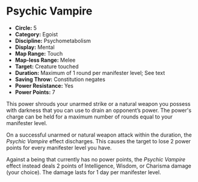 # Psychic Vampire

- **Circle:** 5
- **Category:** Egoist
- **Discipline:** Psychometabolism
- **Display:** Mental
- **Map Range:** Touch
- **Map-less Range:** Melee
- **Target:** Creature touched
- **Duration:** Maximum of 1 round per manifester level; See text
- **Saving Throw:** Constitution negates
- **Power Resistance:** Yes
- **Power Points:** 7

This power shrouds your unarmed strike or a natural weapon you possess with darkness that you can use to drain an opponent’s power. The power's charge can be held for a maximum number of rounds equal to your manifester level.

On a successful unarmed or natural weapon attack within the duration, the *Psychic Vampire* effect discharges. This causes the target to lose 2 power points for every manifester level you have.

Against a being that currently has no power points, the *Psychic Vampire* effect instead deals 2 points of Intelligence, Wisdom, or Charisma damage (your choice). The damage lasts for 1 day per manifester level.
